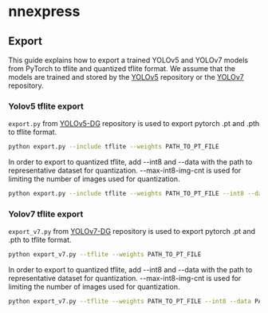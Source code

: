 # nnexpress

## Export
This guide explains how to export a trained YOLOv5 and YOLOv7 models from PyTorch to tflite and quantized tflite format.
We assume that the models are trained and stored by the [YOLOv5](https://github.com/ultralytics/yolov5) repository  or the [YOLOv7](https://github.com/WongKinYiu/yolov7.git) repository.

### Yolov5 tflite export

`export.py` from [YOLOv5-DG](https://github.com/DeGirum/yolov5-dg.git) repository is used to export pytorch .pt and .pth to tflite format.

```bash
python export.py --include tflite --weights PATH_TO_PT_FILE
```
In order to export to quantized tflite, add --int8 and --data with the path to representative dataset for quantization. --max-int8-img-cnt is used for limiting the number of images used for quantization.

```bash
python export.py --include tflite --weights PATH_TO_PT_FILE --int8 --data PATH_TO_REP_DATASET --max-int8-img-cnt NUM_IMG_USED_FOR_QUANT
```

### Yolov7 tflite export

`export_v7.py` from [YOLOv7-DG](https://github.com/DeGirum/yolov7-dg.git) repository is used to export pytorch .pt and .pth to tflite format.

```bash
python export_v7.py --tflite --weights PATH_TO_PT_FILE
```
In order to export to quantized tflite, add --int8 and --data with the path to representative dataset for quantization. --max-int8-img-cnt is used for limiting the number of images used for quantization.

```bash
python export_v7.py --tflite --weights PATH_TO_PT_FILE --int8 --data PATH_TO_REP_DATASET  --max-int8-img-cnt NUM_IMG_USED_FOR_QUANT
```
